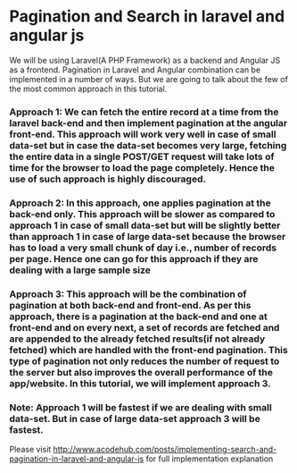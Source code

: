 # Pagination and Search in laravel and angular js

We will be using Laravel(A PHP Framework) as a backend and Angular JS as a frontend. Pagination in Laravel and Angular combination can be implemented in a number of ways. But we are going to talk about the few of the most common approach in this tutorial.

### Approach 1: We can fetch the entire record at a time from the laravel back-end and then implement pagination at the angular front-end. This approach will work very well in case of small data-set but in case the data-set becomes very large, fetching the entire data in a single POST/GET request will take lots of time for the browser to load the page completely. Hence the use of such approach is highly discouraged.

### Approach 2: In this approach, one applies pagination at the back-end only. This approach will be slower as compared to approach 1 in case of small data-set but will be slightly better than approach 1 in case of large data-set because the browser has to load a very small chunk of day i.e., number of records per page. Hence one can go for this approach if they are dealing with a large sample size

### Approach 3: This approach will be the combination of pagination at both back-end and front-end. As per this approach, there is a pagination at the back-end and one at front-end and on every next, a set of records are fetched and are appended to the already fetched results(if not already fetched) which are handled with the front-end pagination. This type of pagination not only reduces the number of request to the server but also improves the overall performance of the app/website. In this tutorial, we will implement approach 3.

### Note: Approach 1 will be fastest if we are dealing with small data-set. But in case of large data-set approach 3 will be fastest.

Please visit http://www.acodehub.com/posts/implementing-search-and-pagination-in-laravel-and-angular-js for full implementation explanation

